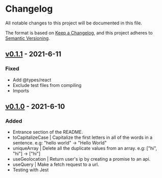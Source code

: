 # Changelog

All notable changes to this project will be documented in this file.

The format is based on [Keep a Changelog](https://keepachangelog.com/en/1.0.0/),
and this project adheres to [Semantic Versioning](https://semver.org/spec/v2.0.0.html).

## [v0.1.1] - 2021-6-11

### Fixed

- Add @types/react
- Exclude test files from compiling
- Imports

## [v0.1.0] - 2021-6-10

### Added

- Entrance section of the README.
- toCapitalizeCase | Capitalize the first letters in all of the words in a sentence. e.g: "hello world" -> "Hello World"
- uniqueArray | Delete all the duplicate values from an array. e.g: ["hi", "hi"] -> ["hi"]
- useGeolocation | Return user's ip by creating a promise to an api.
- useQuery | Make a fetch request to a url.
- Testing with Jest

[v0.1.1]: https://github.com/xeptao/rhymojs/releases/tag/v0.1.1
[v0.1.0]: https://github.com/xeptao/rhymojs/releases/tag/v0.1.0
